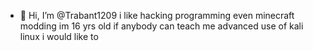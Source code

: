 - 👋 Hi, I’m @Trabant1209
i like hacking programming even minecraft modding
im 16 yrs old
if anybody can teach me advanced use of kali linux i would like to 

